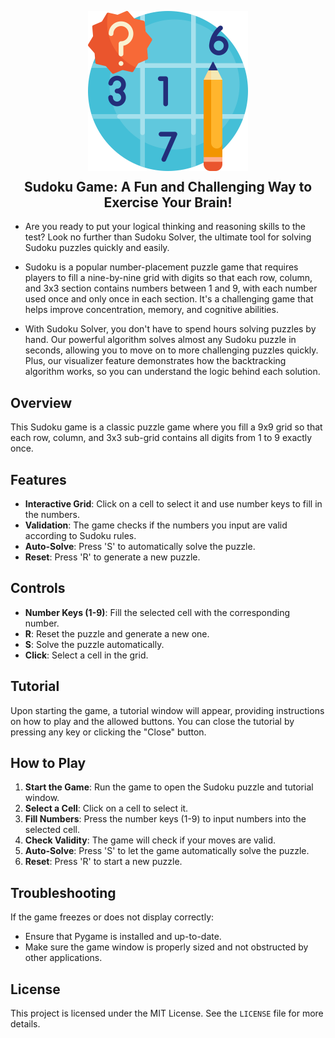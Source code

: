 <p align="center">
  <img src="https://github.com/EsraaMamdouh1/Sudoku-Game-using-python/blob/master/Sudoku.png" width="256" height="256">
  <h2 align="center" style="margin-top: -4px !important;">Sudoku Game: A Fun and Challenging Way to Exercise Your Brain!</h2>
</p>


- Are you ready to put your logical thinking and reasoning skills to the test? Look no further than Sudoku Solver, the ultimate tool for solving Sudoku puzzles quickly and easily.

- Sudoku is a popular number-placement puzzle game that requires players to fill a nine-by-nine grid with digits so that each row, column, and 3x3 section contains numbers between 1 and 9, with each number used once and only once in each section. It's a challenging game that helps improve concentration, memory, and cognitive abilities.

- With Sudoku Solver, you don't have to spend hours solving puzzles by hand. Our powerful algorithm solves almost any Sudoku puzzle in seconds, allowing you to move on to more challenging puzzles quickly. Plus, our visualizer feature demonstrates how the backtracking algorithm works, so you can understand the logic behind each solution.

## Overview
This Sudoku game is a classic puzzle game where you fill a 9x9 grid so that each row, column, and 3x3 sub-grid contains all digits from 1 to 9 exactly once.

## Features
- **Interactive Grid**: Click on a cell to select it and use number keys to fill in the numbers.
- **Validation**: The game checks if the numbers you input are valid according to Sudoku rules.
- **Auto-Solve**: Press 'S' to automatically solve the puzzle.
- **Reset**: Press 'R' to generate a new puzzle.

## Controls
- **Number Keys (1-9)**: Fill the selected cell with the corresponding number.
- **R**: Reset the puzzle and generate a new one.
- **S**: Solve the puzzle automatically.
- **Click**: Select a cell in the grid.

## Tutorial
Upon starting the game, a tutorial window will appear, providing instructions on how to play and the allowed buttons. You can close the tutorial by pressing any key or clicking the "Close" button.

## How to Play
1. **Start the Game**: Run the game to open the Sudoku puzzle and tutorial window.
2. **Select a Cell**: Click on a cell to select it.
3. **Fill Numbers**: Press the number keys (1-9) to input numbers into the selected cell.
4. **Check Validity**: The game will check if your moves are valid.
5. **Auto-Solve**: Press 'S' to let the game automatically solve the puzzle.
6. **Reset**: Press 'R' to start a new puzzle.

## Troubleshooting
If the game freezes or does not display correctly:
- Ensure that Pygame is installed and up-to-date.
- Make sure the game window is properly sized and not obstructed by other applications.

## License
This project is licensed under the MIT License. See the `LICENSE` file for more details.